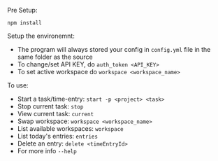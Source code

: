 Pre Setup:

`npm install`

Setup the environemnt:

* The program will always stored your config in `config.yml` file in the same folder as the source
* To change/set API KEY, do `auth_token <API_KEY>`
* To set active workspace do `workspace <workspace_name>`

To use:

* Start a task/time-entry: `start -p <project> <task>`
* Stop current task: `stop`
* View current task: `current`
* Swap workspace: `workspace <workspace_name>`
* List available workspaces: `workspace`
* List today's entries: `entries`
* Delete an entry: `delete <timeEntryId>`
* For more info `--help`